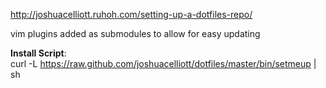 <http://joshuacelliott.ruhoh.com/setting-up-a-dotfiles-repo/>

vim plugins added as submodules to allow for easy updating

**Install Script**:  
curl -L https://raw.github.com/joshuacelliott/dotfiles/master/bin/setmeup | sh

